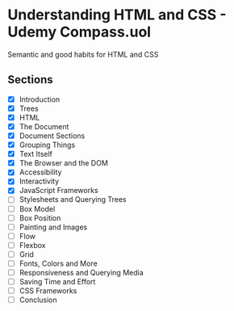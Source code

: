 # Understanding HTML and CSS - Udemy Compass.uol
Semantic and good habits for HTML and CSS

## Sections
- [x] Introduction
- [x] Trees
- [x] HTML
- [x] The Document
- [x] Document Sections
- [x] Grouping Things
- [x] Text Itself
- [x] The Browser and the DOM
- [x] Accessibility
- [x] Interactivity
- [x] JavaScript Frameworks
- [ ] Stylesheets and Querying Trees
- [ ] Box Model
- [ ] Box Position
- [ ] Painting and Images
- [ ] Flow
- [ ] Flexbox
- [ ] Grid
- [ ] Fonts, Colors and More
- [ ] Responsiveness and Querying Media
- [ ] Saving Time and Effort
- [ ] CSS Frameworks
- [ ] Conclusion
